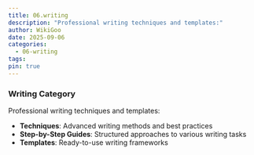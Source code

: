 ```yaml
---
title: 06.writing
description: "Professional writing techniques and templates:"
author: WikiGoo
date: 2025-09-06
categories:
  - 06-writing
tags:
pin: true
---
```

### Writing Category

Professional writing techniques and templates:
- **Techniques**: Advanced writing methods and best practices
- **Step-by-Step Guides**: Structured approaches to various writing tasks
- **Templates**: Ready-to-use writing frameworks